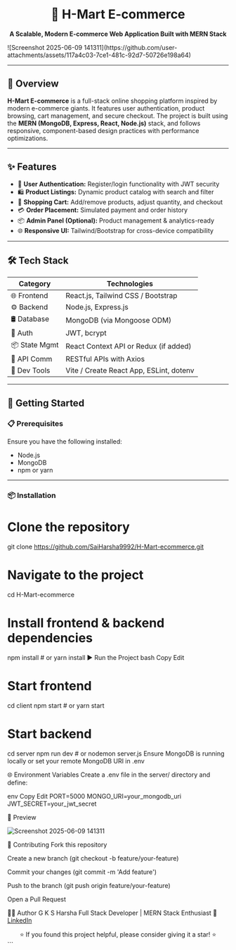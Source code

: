 <div align="center">

# 🛒 H-Mart E-commerce  
**A Scalable, Modern E-commerce Web Application Built with MERN Stack**

</div>
![Screenshot 2025-06-09 141311](https://github.com/user-attachments/assets/117a4c03-7ce1-481c-92d7-50726e198a64)

---

## 📌 Overview

**H-Mart E-commerce** is a full-stack online shopping platform inspired by modern e-commerce giants. It features user authentication, product browsing, cart management, and secure checkout. The project is built using the **MERN (MongoDB, Express, React, Node.js)** stack, and follows responsive, component-based design practices with performance optimizations.

---

## ✨ Features

- 👤 **User Authentication:** Register/login functionality with JWT security
- 🛍️ **Product Listings:** Dynamic product catalog with search and filter
- 🛒 **Shopping Cart:** Add/remove products, adjust quantity, and checkout
- 💳 **Order Placement:** Simulated payment and order history
- 📦 **Admin Panel (Optional):** Product management & analytics-ready
- 🌐 **Responsive UI:** Tailwind/Bootstrap for cross-device compatibility

---

## 🛠️ Tech Stack

| Category     | Technologies                                      |
|--------------|---------------------------------------------------|
| 🌐 Frontend   | React.js, Tailwind CSS / Bootstrap               |
| ⚙️ Backend    | Node.js, Express.js                              |
| 🛢️ Database   | MongoDB (via Mongoose ODM)                       |
| 🔐 Auth       | JWT, bcrypt                                       |
| 📦 State Mgmt | React Context API or Redux (if added)            |
| 📡 API Comm   | RESTful APIs with Axios                          |
| 🚀 Dev Tools  | Vite / Create React App, ESLint, dotenv          |

---

## 🚀 Getting Started

### 📋 Prerequisites

Ensure you have the following installed:
- Node.js
- MongoDB
- npm or yarn

---

### 📦 Installation

# Clone the repository
git clone https://github.com/SaiHarsha9992/H-Mart-ecommerce.git

# Navigate to the project
cd H-Mart-ecommerce

# Install frontend & backend dependencies
npm install      # or yarn install
▶️ Run the Project
bash
Copy
Edit
# Start frontend
cd client
npm start        # or yarn start

# Start backend
cd server
npm run dev      # or nodemon server.js
Ensure MongoDB is running locally or set your remote MongoDB URI in .env

🌐 Environment Variables
Create a .env file in the server/ directory and define:

env
Copy
Edit
PORT=5000
MONGO_URI=your_mongodb_uri
JWT_SECRET=your_jwt_secret


📸 Preview

![Screenshot 2025-06-09 141311](https://github.com/user-attachments/assets/117a4c03-7ce1-481c-92d7-50726e198a64)


🤝 Contributing
Fork this repository

Create a new branch (git checkout -b feature/your-feature)

Commit your changes (git commit -m 'Add feature')

Push to the branch (git push origin feature/your-feature)

Open a Pull Request

🙋‍♂️ Author
G K S Harsha
Full Stack Developer | MERN Stack Enthusiast
🔗 [LinkedIn](https://www.linkedin.com/in/g-kedarinadh-sai-harsha/)

<div align="center">
⭐️ If you found this project helpful, please consider giving it a star! ⭐️

</div> ```

